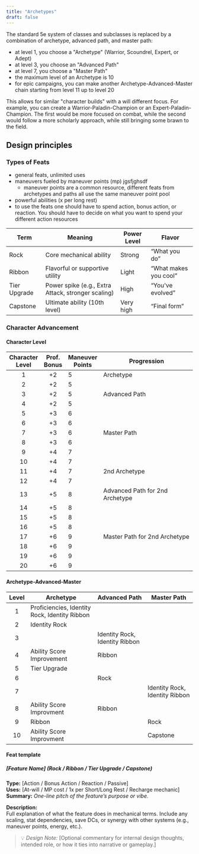 ```yaml
---
title: "Archetypes"
draft: false
---
```


The standard 5e system of classes and subclasses is replaced by a combination of archetype, advanced path, and master path:

- at level 1, you choose a "Archetype" (Warrior, Scoundrel, Expert, or Adept)
- at level 3, you choose an "Advanced Path"
- at level 7, you choose a "Master Path"
- the maximum level of an Archetype is 10
- for epic campaigns, you can make another Archetype-Advanced-Master chain starting from level 11 up to level 20

This allows for similar "character builds" with a will different focus. For example, you can create a Warrior-Paladin-Champion or an Expert-Paladin-Champion. The first would be more focused on combat, while the second would follow a more scholarly approach, while still bringing some brawn to the field.

## Design principles

### Types of Feats

- general feats, unlimited uses
- maneuvers fueled by maneuver points (mp) jgsfjghsdf
  - maneuver points are a common resource, different feats from archetypes and paths all use the same maneuver point pool
- powerful abilities (x per long rest)
- to use the feats one should have to spend action, bonus action, or reaction. You should have to decide on what you want to spend your different action resources

| Term         | Meaning                                            | Power Level | Flavor                |
| ------------ | -------------------------------------------------- | ----------- | --------------------- |
| Rock         | Core mechanical ability                            | Strong      | “What you do”         |
| Ribbon       | Flavorful or supportive utility                    | Light       | “What makes you cool” |
| Tier Upgrade | Power spike (e.g., Extra Attack, stronger scaling) | High        | “You've evolved”      |
| Capstone     | Ultimate ability (10th level)                      | Very high   | “Final form”          |

### Character Advancement

#### Character Level

| Character<br> Level | Prof.<br> Bonus | Maneuver<br>Points | Progression                     |
| :-----------------: | :-------------: | ------------------ | ------------------------------- |
|          1          |       +2        | 5                  | Archetype                       |
|          2          |       +2        | 5                  |                                 |
|          3          |       +2        | 5                  | Advanced Path                   |
|          4          |       +2        | 5                  |                                 |
|          5          |       +3        | 6                  |                                 |
|          6          |       +3        | 6                  |                                 |
|          7          |       +3        | 6                  | Master Path                     |
|          8          |       +3        | 6                  |                                 |
|          9          |       +4        | 7                  |                                 |
|         10          |       +4        | 7                  |                                 |
|         11          |       +4        | 7                  | 2nd Archetype                   |
|         12          |       +4        | 7                  |                                 |
|         13          |       +5        | 8                  | Advanced Path for 2nd Archetype |
|         14          |       +5        | 8                  |                                 |
|         15          |       +5        | 8                  |                                 |
|         16          |       +5        | 8                  |                                 |
|         17          |       +6        | 9                  | Master Path for 2nd Archetype   |
|         18          |       +6        | 9                  |                                 |
|         19          |       +6        | 9                  |                                 |
|         20          |       +6        | 9                  |                                 |

#### Archetype-Advanced-Master

| Level | Archetype                                              | Advanced Path                  | Master Path                    |
| :---: | ------------------------------------------------------ | ------------------------------ | ------------------------------ |
|   1   | Proficiencies, Identity Rock, Identity Ribbon  |                                |                                |
|   2   | Identity Rock                                          |                                |                                |
|   3   |                                                        | Identity Rock, Identity Ribbon |                                |
|   4   | Ability Score Improvement                              | Ribbon                         |                                |
|   5   | Tier Upgrade                                           |                                |                                |
|   6   |                                                        | Rock                           |                                |
|   7   |                                                        |                                | Identity Rock, Identity Ribbon |
|   8   | Ability Score Improvment                               | Ribbon                         |                                |
|   9   | Ribbon                                                 |                                | Rock                           |
|  10   | Ability Score Improvment                               |                                | Capstone                       |


#### Feat template

##### [Feature Name] *(Rock / Ribbon / Tier Upgrade / Capstone)*  
**Type:** [Action / Bonus Action / Reaction / Passive]  
**Uses:** [At-will / MP cost / 1x per Short/Long Rest / Recharge mechanic]  
**Summary:** *One-line pitch of the feature’s purpose or vibe.*

**Description:**  
Full explanation of what the feature does in mechanical terms. Include any scaling, stat dependencies, save DCs, or synergy with other systems (e.g., maneuver points, energy, etc.).

> 💡 *Design Note:* [Optional commentary for internal design thoughts, intended role, or how it ties into narrative or gameplay.]
